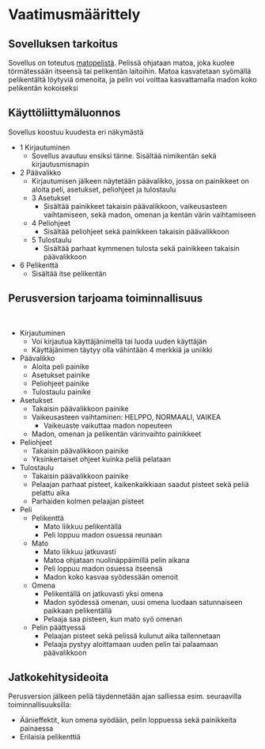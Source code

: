 # Vaatimusmäärittely

## Sovelluksen tarkoitus
Sovellus on toteutus [matopelistä](https://fi.wikipedia.org/wiki/Matopeli).
Pelissä ohjataan matoa, joka kuolee törmätessään itseensä tai pelikentän laitoihin.
Matoa kasvatetaan syömällä pelikentältä löytyviä omenoita,
ja pelin voi voittaa kasvattamalla madon koko pelikentän kokoiseksi

## Käyttöliittymäluonnos
Sovellus koostuu kuudesta eri näkymästä
* 1 Kirjautuminen
  * Sovellus avautuu ensiksi tänne. Sisältää nimikentän sekä kirjautusmisnapin
* 2 Päävalikko
  * Kirjautumisen jälkeen näytetään päävalikko, jossa on painikkeet on aloita peli, asetukset, peliohjeet ja tulostaulu
  * 3 Asetukset
    * Sisältää painikkeet takaisin päävalikkoon, vaikeusasteen vaihtamiseen, sekä madon, omenan ja kentän värin vaihtamiseen
  * 4 Peliohjeet
    * Sisältää peliohjeet sekä painikkeen takaisin päävalikkoon
  * 5 Tulostaulu
    * Sisältää parhaat kymmenen tulosta sekä painikkeen takaisin päävalikkoon
* 6 Pelikenttä
  * Sisältää itse pelikentän

## Perusversion tarjoama toiminnallisuus

<br>
  
* Kirjautuminen
  * Voi kirjautua käyttäjänimellä tai luoda uuden käyttäjän
  * Käyttäjänimen täytyy olla vähintään 4 merkkiä ja uniikki
* Päävalikko
  * Aloita peli painike
  * Asetukset painike
  * Peliohjeet painike
  * Tulostaulu painike
* Asetukset
  * Takaisin päävalikkoon painike
  * Vaikeusasteen vaihtaminen: HELPPO, NORMAALI, VAIKEA
    * Vaikeuaste vaikuttaa madon nopeuteen
  * Madon, omenan ja pelikentän värinvaihto painikkeet
* Peliohjeet
  * Takaisin päävalikkoon painike
  * Yksinkertaiset ohjeet kuinka peliä pelataan
* Tulostaulu
  * Takaisin päävalikkoon painike
  * Pelaajan parhaat pisteet, kaikenkaikkiaan saadut pisteet sekä peliä pelattu aika
  * Parhaiden kolmen pelaajan pisteet
* Peli
  * Pelikenttä
    * Mato liikkuu pelikentällä
    * Peli loppuu madon osuessa reunaan
  * Mato
    * Mato liikkuu jatkuvasti
    * Matoa ohjataan nuolinäppäimillä pelin aikana
    * Peli loppuu madon osuessa itseensä
    * Madon koko kasvaa syödessään omenoit
  * Omena
    * Pelikentällä on jatkuvasti yksi omena
    * Madon syödessä omenan, uusi omena luodaan satunnaiseen paikkaan pelikentällä
    * Pelaaja saa pisteen, kun mato syö omenan
  * Pelin päättyessä
    * Pelaajan pisteet sekä pelissä kulunut aika tallennetaan
    * Pelaaja pystyy aloittamaan uuden pelin tai palaamaan päävalikkoon

## Jatkokehitysideoita
Perusversion jälkeen peliä täydennetään ajan salliessa esim. seuraavilla toiminnallisuuksilla:
* Äänieffektit, kun omena syödään, pelin loppuessa sekä painikkeita painaessa
* Erilaisia pelikenttiä